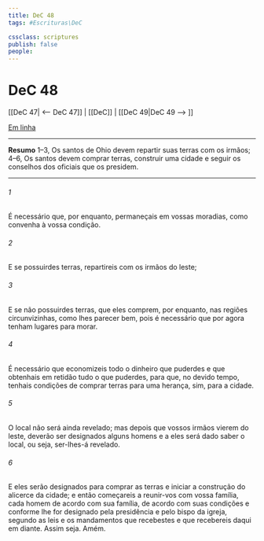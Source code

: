 ```yaml
---
title: DeC 48
tags: #Escrituras\DeC

cssclass: scriptures
publish: false
people:
---
```


# DeC 48
[[DeC 47| <-- DeC 47]] | [[DeC]] | [[DeC 49|DeC 49 --> ]]

[Em linha](https://churchofjesuschrist.org/study/scriptures/dc-testament/dc/48?lang=por)

---
__Resumo__
1–3, Os santos de Ohio devem repartir suas terras com os irmãos; 4–6, Os santos devem comprar terras, construir uma cidade e seguir os conselhos dos oficiais que os presidem.

---
###### 1 
É necessário que, por enquanto, permaneçais em vossas moradias, como convenha à vossa condição.

###### 2 
E se possuirdes terras, repartireis com os irmãos do leste;

###### 3 
E se não possuirdes terras, que eles comprem, por enquanto, nas regiões circunvizinhas, como lhes parecer bem, pois é necessário que por agora tenham lugares para morar.

###### 4 
É necessário que economizeis todo o dinheiro que puderdes e que obtenhais em retidão tudo o que puderdes, para que, no devido tempo, tenhais condições de comprar terras para uma herança, sim, para a cidade.

###### 5 
O local não será ainda revelado; mas depois que vossos irmãos vierem do leste, deverão ser designados alguns homens e a eles será dado saber o local, ou seja, ser-lhes-á revelado.

###### 6 
E eles serão designados para comprar as terras e iniciar a construção do alicerce da cidade; e então começareis a reunir-vos com vossa família, cada homem de acordo com sua família, de acordo com suas condições e conforme lhe for designado pela presidência e pelo bispo da igreja, segundo as leis e os mandamentos que recebestes e que recebereis daqui em diante. Assim seja. Amém.

